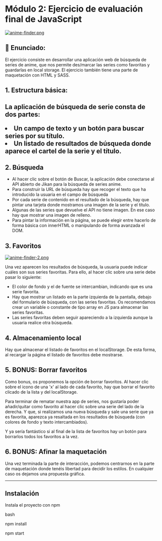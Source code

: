 <h1> Módulo 2: Ejercicio de evaluación final de JavaScript</h1>


[![anime-finder.png](https://i.postimg.cc/zXxdfBzQ/anime-finder.png)](https://postimg.cc/vc67qG67)


<h2> 🍒 Enunciado: </h2>

  <p>El ejercicio consiste en desarrollar una aplicación web de búsqueda de series de anime, que nos permite des/marcar las series como favoritas y guardarlas en local storage. El ejercicio también tiene una parte de maquetación con HTML y SASS.</p>

<h2>1. Estructura básica:<h2>
<p>La aplicación de búsqueda de serie consta de dos partes:</p>

  <li>Un campo de texto y un botón para buscar series por su título.</li>
  <li>Un listado de resultados de búsqueda donde aparece el cartel de la serie y el título.</li>

  <h2>2. Búsqueda </h2>

<ul>
  <li>Al hacer clic sobre el botón de Buscar, la aplicación debe conectarse al API abierto de Jikan para la búsqueda de series anime.</li>
  <li>Para construir la URL de búsqueda hay que recoger el texto que ha introducido la usuaria en el campo de búsqueda</li>
  <li>Por cada serie de contenido en el resultado de la búsqueda, hay que pintar una tarjeta donde mostramos una imagen de la serie y el título.</li>
  <li>Algunas de las series que devuelve el API no tiene imagen. En ese caso hay que mostrar una imagen de relleno.</li>
  <li>Para pintar la información en la página, se puede elegir entre hacerlo de forma básica con innerHTML o manipulando de forma avanzada el DOM.</li>
</ul>
<h2> 3. Favoritos</h2>
  
[![anime-finder-2.png](https://i.postimg.cc/MGB2RRXH/anime-finder-2.png)](https://postimg.cc/JyR2CsNC)
  
  
<p>Una vez aparecen los resultados de búsqueda, la usuaria puede indicar cuáles son sus series favoritas. Para ello, al hacer clic sobre una serie debe pasar lo siguiente:</p>
<ul>
  <li>El color de fondo y el de fuente se intercambian, indicando que es una serie favorita.</li>
  <li>Hay que mostrar un listado en la parte izquierda de la pantalla, debajo del formulario de     búsqueda, con las series favoritas. Os recomendamos crear un variable o constante de tipo array en JS para almacenar las series favoritas.
</li>
  <li>Las series favoritas deben seguir apareciendo a la izquierda aunque la usuaria realice otra búsqueda.
</li>
</ul>

  <h2>4. Almacenamiento local </h2>

<p>Hay que almacenar el listado de favoritos en el localStorage. De esta forma, al recargar la página el listado de favoritos debe mostrarse.</p>

  <h2>5. BONUS: Borrar favoritos </h2>

<p>Como bonus, os proponemos la opción de borrar favoritos. Al hacer clic sobre el icono de una 'x' al lado de cada favorito, hay que borrar el favorito clicado de la lista y del localStorage.</p>
<p>Para terminar de rematar nuestra app de series, nos gustaría poder añadir/quitar como favorito al hacer clic sobre una serie del lado de la derecha. Y que, si realizamos una nueva búsqueda y sale una serie que ya es favorita, aparezca ya resaltada en los resultados de búsqueda (con colores de fondo y texto intercambiados).</p>
<p>Y ya sería fantástico si al final de la lista de favoritos hay un botón para borrarlos todos los favoritos a la vez.</p>

  <h2>6. BONUS: Afinar la maquetación</h2>

<p>Una vez terminada la parte de interacción, podemos centrarnos en la parte de maquetación donde tenéis libertad para decidir los estilos. En cualquier caso os dejamos una propuesta gráfica.</p>



---

  <h2>Instalación</h2>

  <p>Instala el proyecto con npm</p>

  <p>bash</p>
  <p>npm install</p>
  <p>npm start</p>
